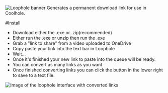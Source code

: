 ![Loophole banner](https://i.ibb.co/kXcvVcq/loophole-0-5x.png)
Generates a permanent download link for use in Coolhole.

#Install
* Download either the .exe or .zip(recommended)
* Either run the .exe or unzip then run the .exe
* Grab a "link to share" from a video uploaded to OneDrive
* Copy paste your link into the text bar in Loophole
* Wait...
* Once it's finished your new link to paste into the queue will be ready.
* You can convert as many links as you want
* Once finished converting links you can click the button in the lower right to save to a text file.

![Image of the loophole interface with converted links](https://i.ibb.co/x6n82yK/Loophole-24-Aug-23-9-47-41-PM.png)

